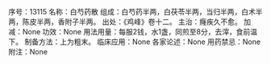序号：13115
名称：白芍药散
组成：白芍药半两，白茯苓半两，当归半两，白术半两，陈皮半两，香附子半两。
出处：《鸡峰》卷十二。
主治：癃疾久不愈。
加减：None
功效：None
用法用量：每服2钱，水1盏，同煎至8分，去滓，食前温下。
制备方法：上为粗末。
临床应用：None
各家论述：None
用药禁忌：None
附注：None
